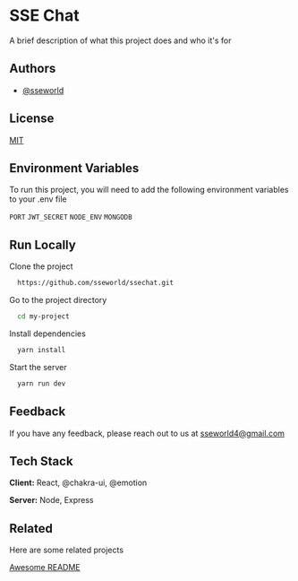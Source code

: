 
# SSE Chat

A brief description of what this project does and who it's for


## Authors

- [@sseworld](https://www.github.com/sseworld)


## License

[MIT](https://choosealicense.com/licenses/mit/)


## Environment Variables

To run this project, you will need to add the following environment variables to your .env file

`PORT`
`JWT_SECRET`
`NODE_ENV`
`MONGODB`


## Run Locally

Clone the project

```bash
  https://github.com/sseworld/ssechat.git
```

Go to the project directory

```bash
  cd my-project
```

Install dependencies

```bash
  yarn install
```

Start the server

```bash
  yarn run dev
```


## Feedback

If you have any feedback, please reach out to us at sseworld4@gmail.com


## Tech Stack

**Client:** React, @chakra-ui, @emotion

**Server:** Node, Express


## Related

Here are some related projects

[Awesome README](https://github.com/matiassingers/awesome-readme)

